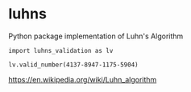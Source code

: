# luhns
Python package implementation of Luhn's Algorithm

```
import luhns_validation as lv

lv.valid_number(4137-8947-1175-5904)
```

https://en.wikipedia.org/wiki/Luhn_algorithm
